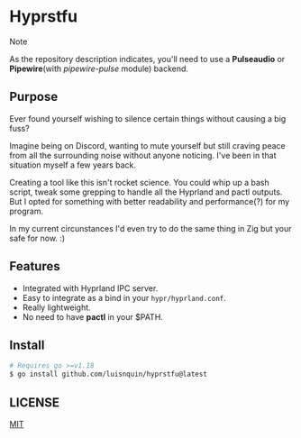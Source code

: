 # Hyprstfu

> [!NOTE]  
> As the repository description indicates, you'll need to use a **Pulseaudio** or **Pipewire**(with *pipewire-pulse* module) backend.


## Purpose

Ever found yourself wishing to silence certain things without causing a big fuss?

Imagine being on Discord, wanting to mute yourself but still craving peace from all
the surrounding noise without anyone noticing. I've been in that situation myself a
few years back.

Creating a tool like this isn't rocket science. You could whip up a bash script,
tweak some grepping to handle all the Hyprland and pactl outputs. But I opted for
something with better readability and performance(?) for my program.

In my current circunstances I'd even try to do the same thing in Zig but your safe for now. :)

## Features

 - Integrated with Hyprland IPC server.
 - Easy to integrate as a bind in your `hypr/hyprland.conf`.
 - Really lightweight.
 - No need to have **pactl** in your $PATH.

## Install

```sh
# Requires go >=v1.18
$ go install github.com/luisnquin/hyprstfu@latest
```

## LICENSE

[MIT](./LICENSE)
